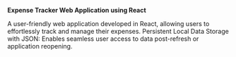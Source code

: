 **Expense Tracker Web Application using React**

A user-friendly web application developed in React, allowing users to effortlessly track and manage their expenses.
Persistent Local Data Storage with JSON: Enables seamless user access to data post-refresh or application reopening.
